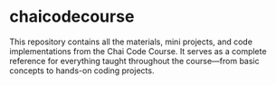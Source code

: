 # chaicodecourse
This repository contains all the materials, mini projects, and code implementations from the Chai Code Course. It serves as a complete reference for everything taught throughout the course—from basic concepts to hands-on coding projects.
